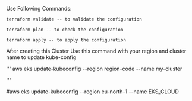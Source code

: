 Use Following Commands:

```
terraform validate -- to validate the configuration

terraform plan -- to check the configuration

terraform apply -- to apply the configuration

```


After creating this Cluster Use this command with your region and cluster name to update kube-config

'''
aws eks update-kubeconfig --region region-code --name my-cluster

'''

#aws eks update-kubeconfig --region eu-north-1 --name EKS_CLOUD
